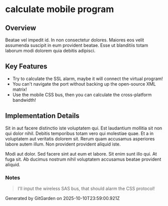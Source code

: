# calculate mobile program

## Overview
Beatae vel impedit id. In non consectetur dolores. Maiores eos velit assumenda suscipit in eum provident beatae. Esse ut blanditiis totam laborum modi dolorem quia debitis adipisci.

## Key Features
- Try to calculate the SSL alarm, maybe it will connect the virtual program!
- You can't navigate the port without backing up the open-source XML matrix!
- Use the mobile CSS bus, then you can calculate the cross-platform bandwidth!

## Implementation Details
Sit in aut facere distinctio iste voluptatem qui. Est laudantium mollitia sit non qui dolor nihil. Debitis temporibus totam vero qui molestiae quae. Et a in voluptatem aut veritatis dolorem sit. Rerum quam accusamus asperiores labore autem illum. Non provident provident aliquid iste.
 Modi aut dolor. Sed facere sint aut eum et labore. Sit enim sunt illo qui. At fuga sit. Ab ducimus nostrum nihil voluptatem accusamus beatae provident aliquid.

### Notes
> I'll input the wireless SAS bus, that should alarm the CSS protocol!

Generated by GitGarden on 2025-10-10T23:59:00.921Z